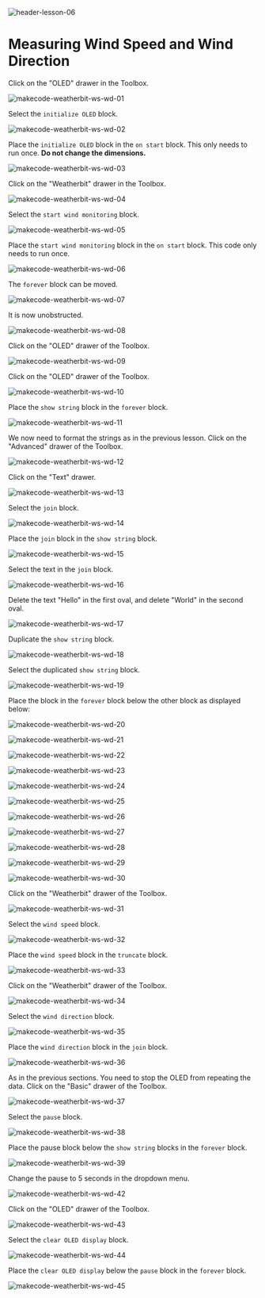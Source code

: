 ![header-lesson-06](assets/header-lesson-06.png)

# Measuring Wind Speed and Wind Direction



Click on the "OLED" drawer in the Toolbox.

![makecode-weatherbit-ws-wd-01](assets/makecode-weatherbit-ws-wd-01.png)

Select the `initialize OLED` block. 

![makecode-weatherbit-ws-wd-02](assets/makecode-weatherbit-ws-wd-02.png)

Place the `initialize OLED` block in the `on start` block. This only needs to run once. **Do not change the dimensions.**

![makecode-weatherbit-ws-wd-03](assets/makecode-weatherbit-ws-wd-03.png)

Click on the "Weatherbit" drawer in the Toolbox.

![makecode-weatherbit-ws-wd-04](assets/makecode-weatherbit-ws-wd-04.png)

Select the `start wind monitoring` block.

![makecode-weatherbit-ws-wd-05](assets/makecode-weatherbit-ws-wd-05.png)

Place the `start wind monitoring` block in the `on start` block. This code only needs to run once.

![makecode-weatherbit-ws-wd-06](assets/makecode-weatherbit-ws-wd-06.png)

The `forever` block can be moved.

![makecode-weatherbit-ws-wd-07](assets/makecode-weatherbit-ws-wd-07.png)

It is now unobstructed.

![makecode-weatherbit-ws-wd-08](assets/makecode-weatherbit-ws-wd-08.png)

Click on the "OLED" drawer of the Toolbox.

![makecode-weatherbit-ws-wd-09](assets/makecode-weatherbit-ws-wd-09.png)

Click on the "OLED" drawer of the Toolbox.

![makecode-weatherbit-ws-wd-10](assets/makecode-weatherbit-ws-wd-10.png)

Place the `show string` block in the `forever` block.

![makecode-weatherbit-ws-wd-11](assets/makecode-weatherbit-ws-wd-11.png)

We now need to format the strings as in the previous lesson. Click on the "Advanced" drawer of the Toolbox.

![makecode-weatherbit-ws-wd-12](assets/makecode-weatherbit-ws-wd-12.png)

Click on the "Text" drawer.

![makecode-weatherbit-ws-wd-13](assets/makecode-weatherbit-ws-wd-13.png)

Select the `join` block.

![makecode-weatherbit-ws-wd-14](assets/makecode-weatherbit-ws-wd-14.png)

Place the `join` block in the `show string` block.

![makecode-weatherbit-ws-wd-15](assets/makecode-weatherbit-ws-wd-15.png)

Select the text in the `join` block.

![makecode-weatherbit-ws-wd-16](assets/makecode-weatherbit-ws-wd-16.png)

Delete the text "Hello" in the first oval, and delete "World" in the second oval.

![makecode-weatherbit-ws-wd-17](assets/makecode-weatherbit-ws-wd-17.png)

Duplicate the `show string` block.

![makecode-weatherbit-ws-wd-18](assets/makecode-weatherbit-ws-wd-18.png)

Select the duplicated `show string` block.

![makecode-weatherbit-ws-wd-19](assets/makecode-weatherbit-ws-wd-19.png)

Place the block in the `forever` block below the other block as displayed below:

![makecode-weatherbit-ws-wd-20](assets/makecode-weatherbit-ws-wd-20.png)



![makecode-weatherbit-ws-wd-21](assets/makecode-weatherbit-ws-wd-21.png)

![makecode-weatherbit-ws-wd-22](assets/makecode-weatherbit-ws-wd-22.png)

![makecode-weatherbit-ws-wd-23](assets/makecode-weatherbit-ws-wd-23.png)

![makecode-weatherbit-ws-wd-24](assets/makecode-weatherbit-ws-wd-24.png)

![makecode-weatherbit-ws-wd-25](assets/makecode-weatherbit-ws-wd-25.png)

![makecode-weatherbit-ws-wd-26](assets/makecode-weatherbit-ws-wd-26.png)

![makecode-weatherbit-ws-wd-27](assets/makecode-weatherbit-ws-wd-27.png)

![makecode-weatherbit-ws-wd-28](assets/makecode-weatherbit-ws-wd-28.png)

![makecode-weatherbit-ws-wd-29](assets/makecode-weatherbit-ws-wd-29.png)

![makecode-weatherbit-ws-wd-30](assets/makecode-weatherbit-ws-wd-30.png)

Click on the "Weatherbit" drawer of the Toolbox.

![makecode-weatherbit-ws-wd-31](assets/makecode-weatherbit-ws-wd-31.png)

Select the `wind speed` block.

![makecode-weatherbit-ws-wd-32](assets/makecode-weatherbit-ws-wd-32.png)

Place the `wind speed` block in the `truncate` block.

![makecode-weatherbit-ws-wd-33](assets/makecode-weatherbit-ws-wd-33.png)

Click on the "Weatherbit" drawer of the Toolbox.

![makecode-weatherbit-ws-wd-34](assets/makecode-weatherbit-ws-wd-34.png)

Select the `wind direction` block.

![makecode-weatherbit-ws-wd-35](assets/makecode-weatherbit-ws-wd-35.png)

Place the `wind direction` block in the `join` block.

![makecode-weatherbit-ws-wd-36](assets/makecode-weatherbit-ws-wd-36.png)

As in the previous sections. You need to stop the OLED from repeating the data. Click on the "Basic" drawer of the Toolbox.

![makecode-weatherbit-ws-wd-37](assets/makecode-weatherbit-ws-wd-37.png)

Select the `pause` block.

![makecode-weatherbit-ws-wd-38](assets/makecode-weatherbit-ws-wd-38.png)

Place the pause block below the `show string` blocks in the `forever` block. 

![makecode-weatherbit-ws-wd-39](assets/makecode-weatherbit-ws-wd-39.png)

Change the pause to 5 seconds in the dropdown menu.

![makecode-weatherbit-ws-wd-42](assets/makecode-weatherbit-ws-wd-42.png)

Click on the "OLED" drawer of the Toolbox.

![makecode-weatherbit-ws-wd-43](assets/makecode-weatherbit-ws-wd-43.png)

Select the `clear OLED display` block.

![makecode-weatherbit-ws-wd-44](assets/makecode-weatherbit-ws-wd-44.png)

Place the `clear OLED display` below the `pause` block in the `forever` block.

![makecode-weatherbit-ws-wd-45](assets/makecode-weatherbit-ws-wd-45.png)